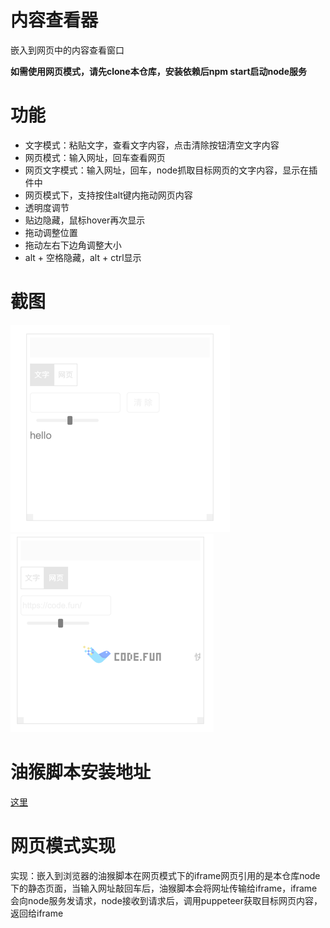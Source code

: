 # 内容查看器
嵌入到网页中的内容查看窗口

**如需使用网页模式，请先clone本仓库，安装依赖后npm start启动node服务**

# 功能
* 文字模式：粘贴文字，查看文字内容，点击清除按钮清空文字内容
* 网页模式：输入网址，回车查看网页
* 网页文字模式：输入网址，回车，node抓取目标网页的文字内容，显示在插件中
* 网页模式下，支持按住alt键内拖动网页内容
* 透明度调节
* 贴边隐藏，鼠标hover再次显示
* 拖动调整位置
* 拖动左右下边角调整大小
* alt + 空格隐藏，alt + ctrl显示

# 截图
<img src="https://github.com/neroneroffy/content-viewer/blob/master/img.png"/>
<img src="https://github.com/neroneroffy/content-viewer/blob/master/img_1.png"/>

# 油猴脚本安装地址

[这里](https://raw.githubusercontent.com/neroneroffy/content-viewer/master/tampermonkey-script/index.user.js)

# 网页模式实现
实现：嵌入到浏览器的油猴脚本在网页模式下的iframe网页引用的是本仓库node下的静态页面，当输入网址敲回车后，油猴脚本会将网址传输给iframe，iframe会向node服务发请求，node接收到请求后，调用puppeteer获取目标网页内容，返回给iframe
